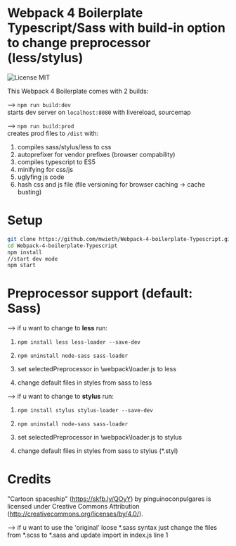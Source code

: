 # Webpack 4 Boilerplate Typescript/Sass with build-in option to change preprocessor (less/stylus)
![License MIT](https://img.shields.io/github/license/mwieth/Webpack-4-boilerplate-Typescript)

This Webpack 4 Boilerplate comes with 2 builds:

--> <code>npm run build:dev</code><br>
  starts dev server on <code>localhost:8080</code> with livereload, sourcemap

--> <code>npm run build:prod</code><br>
  creates prod files to <code>/dist</code> with:

  1. compiles sass/stylus/less to css <br>
  2. autoprefixer for vendor prefixes (browser compability)<br>
  3. compiles typescript to ES5 <br>
  4. minifying for css/js <br>
  5. uglyfing js code <br>
  6. hash css and js file (file versioning for browser caching -> cache busting)<br>

# Setup
```sh
git clone https://github.com/mwieth/Webpack-4-boilerplate-Typescript.git
cd Webpack-4-boilerplate-Typescript
npm install
//start dev mode
npm start
```

# Preprocessor support (default: Sass)

--> if u want to change to <strong>less</strong> run:

  1. <code>npm install less less-loader --save-dev</code>
  2. <code>npm uninstall node-sass sass-loader</code>

  3. set selectedPreprocessor in \webpack\loader.js to less

  4. change default files in styles from sass to less

--> if u want to change to <strong>stylus</strong> run:

  1. <code>npm install stylus stylus-loader --save-dev</code>
  2. <code>npm uninstall node-sass sass-loader</code>

  3. set selectedPreprocessor in \webpack\loader.js to stylus

  4. change default files in styles from sass to stylus (*.styl)

# Credits
"Cartoon spaceship" (https://skfb.ly/QOyY) by pinguinoconpulgares is licensed under Creative Commons Attribution (http://creativecommons.org/licenses/by/4.0/).

--> if u want to use the 'original' loose *.sass syntax just change the files from *.scss to *.sass and update import in index.js line 1